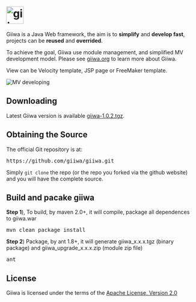 <h1><img height='46' src="http://giiwa.org/images/giiwa.png" alt="giiwa"/></h1>
<p>Giiwa is a Java Web framework, the aim is to <strong>simplify</strong> and <strong>develop fast</strong>, projects can be <strong>reused</strong> and <strong>overrided</strong>.</p>
<p>To achieve the goal, Giiwa use module management, and simplified MV development model. Please see <a href="http://giiwa.org">giiwa.org</a> to learn more about Giiwa.</p>
<p>View can be Velocity template, JSP page or FreeMaker template.</p>
<p><img src="http://giiwa.org/docs/images/mv.png" alt="MV developing"/></p>

<h2>Downloading</h2>
<p>Latest Giiwa version is available <a href="http://giiwa.org/archive/giiwa-1.0.2.tgz">giiwa-1.0.2.tgz</a>.</p>

<h2>Obtaining the Source</h2>
<p>The official Git repository is at:</p>
<pre>https://github.com/giiwa/giiwa.git</pre>
<p>Simply <code>git clone</code> the repo (or the repo you forked via the github website) and you will have the complete source.</p>
<h2>Build and pacake giiwa</h2>
<p><strong>Step 1</strong>), To build, by maven 2.0+, it will compile, package all dependences to giiwa.war</p>
<pre>mvn clean package install</pre>
<p><strong>Step 2</strong>) Package, by ant 1.8+, it will generate giiwa_x.x.x.tgz (binary package) and giiwa_upgrade_x.x.x.zip (module zip file)<p>
<pre>ant</pre>

<h2>License</h2>
<p>Giiwa is licensed under the terms of the <a href="http://www.apache.org/licenses/LICENSE-2.0.html">Apache License, Version 2.0</a></p>

